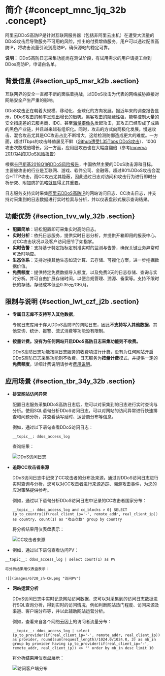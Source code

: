 # 简介 {#concept_mnc_1jq_32b .concept}

阿里云DDoS高防IP是针对互联网服务器（包括非阿里云主机）在遭受大流量的DDoS攻击后导致服务不可用的风险，推出的付费增值服务，用户可以通过配置高防IP，将攻击流量引流到高防IP，确保源站的稳定可靠。

**说明：** DDoS高防日志采集功能尚在测试阶段，有试用需求的用户请提工单到DDos高防IP，申请白名单。

## 背景信息 {#section_up5_msr_k2b .section}

互联网界的安全一直都不断的面临着挑战，以DDoS攻击为代表的网络威胁直接对网络安全产生严重的影响。

DDoS攻击正在朝着大规模、移动化、全球化的方向发展。据近年来的调查报告显示，DDoS攻击的频率呈现出增长的趋势。黑客攻击的隐蔽性强，能够控制大量的安全措施差的云服务商、IDC、甚至[海量摄像头](https://www.theinquirer.net/inquirer/news/2472432/iot-enabled-botnet-launches-record-15tbps-DDoS-attack)发起攻击，其攻击已经形成了成熟的黑色产业链，并且越来越有组织化。同时，攻击的方式向两极化发展，慢速攻击、混合攻击尤其是CC攻击占比不断增大，这给检测防御造成更大的难度。一方面，超过1Tbps的攻击峰值屡见不鲜（[Github遭受1.35Tbps DDoS攻击](https://githubengineering.com/DDoS-incident-report/)）、100G攻击次数成倍增长，另一方面，应用层攻击也在大幅度翻倍（参考[Imperva 2017Q4的DDoS风险报告](https://www.incapsula.com/DDoS-report/DDoS-report-q4-2017.html?_ga=2.139765171.1246111435.1527749645-1676000790.1527166554)）

根据[卡巴斯基2018Q1的DDoS风险报告](https://securelist.com/DDoS-report-in-q1-2018/85373/)，中国依然主要的DDoS攻击源和目标。 主要被攻击的行业是互联网、游戏、软件公司、金融等。超过80%DDoS攻击会混合HTTP攻击，而CC攻击尤其隐蔽，因此通过日志对访问和攻击行为进行即时分析研究、附加防护策略就显得尤其重要。

日志服务支持实时采集[阿里云DDoS高防IP](https://www.aliyun.com/product/DDoS/)的网站访问日志、CC攻击日志，并支持对采集到的日志数据进行实时检索与分析，并以仪表盘形式展示查询结果。

## 功能优势 {#section_tvv_wly_32b .section}

-   **配置简单**：轻松配置即可采集实时高防日志。
-   **实时分析**：依托日志服务，提供实时日志分析，并提供开箱即用的报表中心，对CC攻击状况以及客户访问细节了如指掌。
-   **实时告警**：支持基于特定指标定制准实时的监测与告警，确保关键业务异常时可及时响应。
-   **生态体系**：支持对接其他生态如流计算、云存储、可视化方案，进一步挖掘数据价值。
-   **免费额度**：提供特定免费数据导入额度，以及免费3天的日志存储、查询与实时分析。并可自由扩展存储时间，以便合规管理、溯源、备案等。支持不限时长的存储，存储成本低至0.35元/GB/月。

## 限制与说明 {#section_lwt_czf_j2b .section}

-   **专属日志库不支持写入其他数据**。

    专属日志库用于存入DDoS高防IP的网站日志，因此**不支持写入其他数据**。其他查询、统计、报警、流式消费等功能没有限制。

-   **按量计费。没有为任何网站开启DDoS高防日志采集功能则不收费。**

    DDoS高防日志功能按照日志服务的收费项进行计费，没有为任何网站开启DDoS高防日志采集功能则不收费。日志服务为**按量计费**模式，并提供一定的**免费额度**。详细计费说明请参考[费用说明](intl.zh-CN/用户指南/云产品采集/DDoS高防日志/费用说明.md)。


## 应用场景 {#section_tbr_34y_32b .section}

-   **排查网站访问异常**

    配置日志服务采集DDoS高防日志后，您可以对采集到的日志进行实时查询与分析。使用SQL语句分析DDoS访问日志，可以对网站的访问异常进行快速排查和问题分析，并查看读写延时、运营商分布等信息。

    例如，通过以下语句查看DDoS访问日志：

    ```
    __topic__: ddos_access_log
    ```

    查询结果：

    ![](images/6718_zh-CN.png "DDoS访问日志")

-   **追踪CC攻击者来源**

    DDoS访问日志中记录了CC攻击者的分布及来源，通过对DDoS访问日志进行实时查询与分析，您可以对CC攻击者进行来源追踪、溯源攻击事件，为您的应对策略提供参考。

    例如，通过以下语句分析DDoS访问日志中记录的CC攻击者国家分布：

    ```
    __topic__: ddos_access_log and cc_blocks > 0| SELECT ip_to_country(if(real_client_ip='-', remote_addr, real_client_ip)) as country, count(1) as "攻击次数" group by country
    ```

    将分析结果用仪表盘表示：

    ![](images/6719_zh-CN.png "CC攻击者来源")

-   例如，通过以下语句查看访问PV：

```
__topic__: ddos_access_log | select count(1) as PV
```

    将分析结果用仪表盘表示：

    ![](images/6720_zh-CN.png "访问PV")

-   **网站运营分析**

    DDoS访问日志中实时记录网站访问数据，您可以对采集到的访问日志数据进行SQL查询分析，得到实时的访问情况，例如判断网站热门程度、访问来源及渠道、客户端分布等，并以此辅助网站运营分析。

    例如，查看来自各个网络云因上的访问者流量分布：

    ```
    __topic__: ddos_access_log | select ip_to_provider(if(real_client_ip='-', remote_addr, real_client_ip)) as provider, round(sum(request_length)/1024.0/1024.0, 3) as mb_in group by provider having ip_to_provider(if(real_client_ip='-', remote_addr, real_client_ip)) <> '' order by mb_in desc limit 10
    ```

    将分析结果用仪表盘展示：

    ![](images/6721_zh-CN.png "访问客户端分布")


